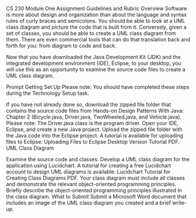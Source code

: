 CS 230 Module One Assignment Guidelines and Rubric
Overview
Software is more about design and organization than about the language and syntax rules of curly braces and semicolons. You should be able to look at a UML class diagram and picture the code that is built from it. Conversely, given a set of classes, you should be able to create a UML class diagram from them. There are even commercial tools that can do that translation back and forth for you: from diagram to code and back.

Now that you have downloaded the Java Development Kit (JDK) and the integrated development environment (IDE), Eclipse, to your desktop, you will use this as an opportunity to examine the source code files to create a UML class diagram.

Prompt
Getting Set Up
Please note: You should have completed these steps during the Technology Setup task.

If you have not already done so, download the zipped file folder that contains the source code files from Hands-on Design Patterns With Java: Chapter 2 (Bicycle.java, Driver.java, TwoWheeled.java, and Vehicle.java). Please note: The Driver.java class is the program driver.
Open your IDE, Eclipse, and create a new Java project.
Upload the zipped file folder with the Java code into the Eclipse project. A tutorial is available for uploading files to Eclipse: Uploading Files to Eclipse Desktop Version Tutorial PDF.
UML Class Diagram

Examine the source code and classes.
Develop a UML class diagram for the application using Lucidchart. A tutorial for creating a free Lucidchart account to design UML diagrams is available: Lucidchart Tutorial for Creating Class Diagrams PDF.
Your class diagram must include all classes and demonstrate the relevant object-oriented programming principles.
Briefly describe the object-oriented programming principles illustrated in the class diagram.
What to Submit
Submit a Microsoft Word document that includes an image of the UML class diagram you created and a brief write-up.
